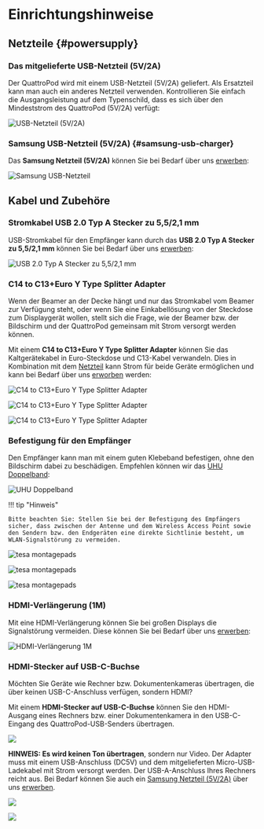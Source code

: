 # Einrichtungshinweise

## Netzteile {#powersupply}

### Das mitgelieferte USB-Netzteil (5V/2A)

Der QuattroPod wird mit einem USB-Netzteil (5V/2A) geliefert. Als Ersatzteil kann man auch ein anderes Netzteil verwenden. Kontrollieren Sie einfach die Ausgangsleistung auf dem Typenschild, dass es sich über den Mindeststrom des QuattroPod (5V/2A) verfügt:

![USB-Netzteil (5V/2A)](/assets/img/QuattroPod.USBCharger.png)

### Samsung USB-Netzteil (5V/2A) {#samsung-usb-charger}

Das **Samsung Netzteil (5V/2A)** können Sie bei Bedarf über uns [erwerben](https://www.stueber.de/contact.php?from=quattropod):

![Samsung USB-Netzteil](/assets/img/Samsung.USB-power-supply.jpg)

## Kabel und Zubehöre

### Stromkabel USB 2.0 Typ A Stecker zu 5,5/2,1 mm 

USB-Stromkabel für den Empfänger kann durch das **USB 2.0 Typ A Stecker zu 5,5/2,1 mm** können Sie bei Bedarf über uns [erwerben](https://www.stueber.de/contact.php?from=quattropod):

![USB 2.0 Typ A Stecker zu 5,5/2,1 mm](/assets/img/USB-2.0-typeA-plug-to-5.5-2.1mm.jpg)

### C14 to C13+Euro Y Type Splitter Adapter

Wenn der Beamer an der Decke hängt und nur das Stromkabel vom Beamer zur Verfügung steht, oder wenn Sie eine Einkabellösung von der Steckdose zum Displaygerät wollen, stellt sich die Frage, wie der Beamer bzw. der Bildschirm und der QuattroPod gemeinsam mit Strom versorgt werden können.

Mit einem **C14 to C13+Euro Y Type Splitter Adapter** können Sie das Kaltgerätekabel in Euro-Steckdose und C13-Kabel verwandeln. Dies in Kombination mit dem [Netzteil](#powersupply) kann Strom für beide Geräte ermöglichen und kann bei Bedarf über uns [erworben](https://www.stueber.de/contact.php?from=quattropod) werden:

![C14 to C13+Euro Y Type Splitter Adapter](/assets/img/C14.to.C13andEuroYType-Splitter-Adapter.png)

![C14 to C13+Euro Y Type Splitter Adapter](/assets/img/C14toC13andEuroYType1.png)

![C14 to C13+Euro Y Type Splitter Adapter](/assets/img/C14toC13andEuroYType2.png)


### Befestigung für den Empfänger

Den Empfänger kann man mit einem guten Klebeband befestigen, ohne den Bildschirm dabei zu beschädigen. Empfehlen können wir das [UHU Doppelband](https://www.amazon.de/dp/B08XY33P7Z/ref=cm_sw_em_r_mt_dp_ATTVGNT009VNJK1MEE60?_encoding=UTF8&psc=1):

![UHU Doppelband](/assets/img/UHU.png)

!!! tip "Hinweis"
    
	Bitte beachten Sie: Stellen Sie bei der Befestigung des Empfängers sicher, dass zwischen der Antenne und dem Wireless Access Point sowie den Sendern bzw. den Endgeräten eine direkte Sichtlinie besteht, um WLAN-Signalstörung zu vermeiden.
	
![tesa montagepads](/assets/img/RX_mounted.png)

![tesa montagepads](/assets/img/RX_mounted.wrong.png)

![tesa montagepads](/assets/img/RX_mounted.huawei.png)

### HDMI-Verlängerung (1M)

Mit eine HDMI-Verlängerung können Sie bei großen Displays die Signalstörung vermeiden. Diese können Sie bei Bedarf über uns [erwerben](https://www.stueber.de/contact.php?from=quattropod):

![HDMI-Verlängerung 1M](/assets/img/deleycon.hdmi.extension.jpg)

### HDMI-Stecker auf USB-C-Buchse

Möchten Sie Geräte wie Rechner bzw. Dokumentenkameras übertragen, die über keinen USB-C-Anschluss verfügen, sondern HDMI?

Mit einem **HDMI-Stecker auf USB-C-Buchse** können Sie den HDMI-Ausgang eines Rechners bzw. einer Dokumentenkamera in den USB-C-Eingang des QuattroPod-USB-Senders übertragen.

![](/assets/img/HDMI-male.2.USB-C-female.adapter.jpg)

**HINWEIS: Es wird keinen Ton übertragen**, sondern nur Video. Der Adapter muss mit einem USB-Anschluss (DC5V) und dem mitgelieferten Micro-USB-Ladekabel mit Strom versorgt werden. Der USB-A-Anschluss Ihres Rechners reicht aus. Bei Bedarf können Sie auch ein [Samsung Netzteil (5V/2A)](#samsung-usb-charger) über uns [erwerben](https://www.stueber.de/contact.php?from=quattropod).

![](/assets/img/QP-USB-TypeC.HDMI.png)

![](/assets/img/HDMI-male.2.USB-C-female.U01.png)
